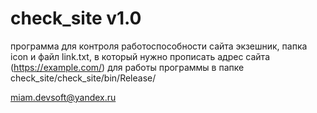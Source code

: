 # check_site v1.0
программа для контроля работоспособности сайта 
экзешник, папка icon и файл link.txt, в который нужно прописать адрес сайта (https://example.com/) для работы программы 
в папке check_site/check_site/bin/Release/


miam.devsoft@yandex.ru
